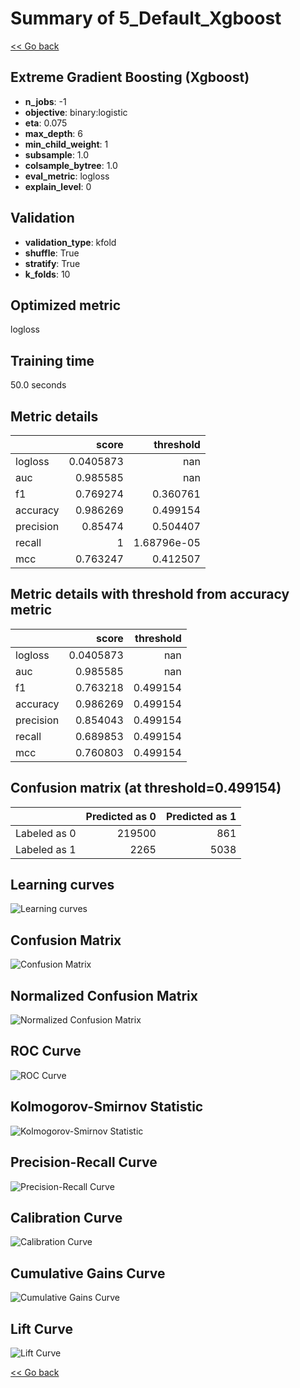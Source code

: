 # Summary of 5_Default_Xgboost

[<< Go back](../README.md)


## Extreme Gradient Boosting (Xgboost)
- **n_jobs**: -1
- **objective**: binary:logistic
- **eta**: 0.075
- **max_depth**: 6
- **min_child_weight**: 1
- **subsample**: 1.0
- **colsample_bytree**: 1.0
- **eval_metric**: logloss
- **explain_level**: 0

## Validation
 - **validation_type**: kfold
 - **shuffle**: True
 - **stratify**: True
 - **k_folds**: 10

## Optimized metric
logloss

## Training time

50.0 seconds

## Metric details
|           |     score |     threshold |
|:----------|----------:|--------------:|
| logloss   | 0.0405873 | nan           |
| auc       | 0.985585  | nan           |
| f1        | 0.769274  |   0.360761    |
| accuracy  | 0.986269  |   0.499154    |
| precision | 0.85474   |   0.504407    |
| recall    | 1         |   1.68796e-05 |
| mcc       | 0.763247  |   0.412507    |


## Metric details with threshold from accuracy metric
|           |     score |   threshold |
|:----------|----------:|------------:|
| logloss   | 0.0405873 |  nan        |
| auc       | 0.985585  |  nan        |
| f1        | 0.763218  |    0.499154 |
| accuracy  | 0.986269  |    0.499154 |
| precision | 0.854043  |    0.499154 |
| recall    | 0.689853  |    0.499154 |
| mcc       | 0.760803  |    0.499154 |


## Confusion matrix (at threshold=0.499154)
|              |   Predicted as 0 |   Predicted as 1 |
|:-------------|-----------------:|-----------------:|
| Labeled as 0 |           219500 |              861 |
| Labeled as 1 |             2265 |             5038 |

## Learning curves
![Learning curves](learning_curves.png)
## Confusion Matrix

![Confusion Matrix](confusion_matrix.png)


## Normalized Confusion Matrix

![Normalized Confusion Matrix](confusion_matrix_normalized.png)


## ROC Curve

![ROC Curve](roc_curve.png)


## Kolmogorov-Smirnov Statistic

![Kolmogorov-Smirnov Statistic](ks_statistic.png)


## Precision-Recall Curve

![Precision-Recall Curve](precision_recall_curve.png)


## Calibration Curve

![Calibration Curve](calibration_curve_curve.png)


## Cumulative Gains Curve

![Cumulative Gains Curve](cumulative_gains_curve.png)


## Lift Curve

![Lift Curve](lift_curve.png)



[<< Go back](../README.md)
